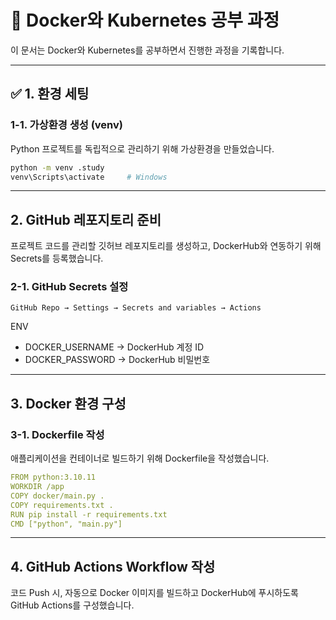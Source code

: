 # 🚀 Docker와 Kubernetes 공부 과정

이 문서는 Docker와 Kubernetes를 공부하면서 진행한 과정을 기록합니다.

---

## ✅ 1. 환경 세팅

### 1-1. 가상환경 생성 (venv)

Python 프로젝트를 독립적으로 관리하기 위해 가상환경을 만들었습니다.

```bash
python -m venv .study
venv\Scripts\activate     # Windows
```

---

## 2. GitHub 레포지토리 준비

프로젝트 코드를 관리할 깃허브 레포지토리를 생성하고, DockerHub와 연동하기 위해 Secrets를 등록했습니다.

### 2-1. GitHub Secrets 설정

```
GitHub Repo → Settings → Secrets and variables → Actions
```

ENV

- DOCKER_USERNAME → DockerHub 계정 ID
- DOCKER_PASSWORD → DockerHub 비밀번호

---

## 3. Docker 환경 구성

### 3-1. Dockerfile 작성

애플리케이션을 컨테이너로 빌드하기 위해 Dockerfile을 작성했습니다.

```yml
FROM python:3.10.11
WORKDIR /app
COPY docker/main.py .
COPY requirements.txt .
RUN pip install -r requirements.txt
CMD ["python", "main.py"]
```

---

## 4. GitHub Actions Workflow 작성

코드 Push 시, 자동으로 Docker 이미지를 빌드하고 DockerHub에 푸시하도록 GitHub Actions를 구성했습니다.
